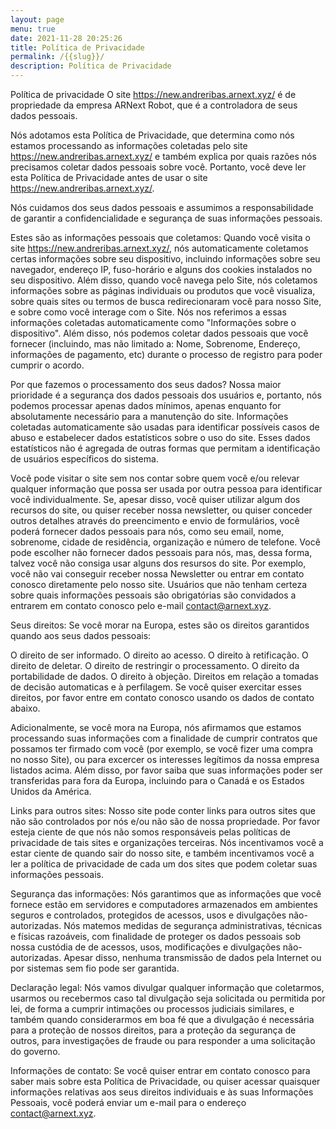 ```yaml
---
layout: page
menu: true
date: 2021-11-28 20:25:26
title: Política de Privacidade
permalink: /{{slug}}/
description: Política de Privacidade
---
```

Política de privacidade
O site https://new.andreribas.arnext.xyz/ é de propriedade da empresa ARNext Robot, que é a controladora de seus dados pessoais.

Nós adotamos esta Política de Privacidade, que determina como nós estamos processando as informações coletadas pelo site https://new.andreribas.arnext.xyz/ e também explica por quais razões nós precisamos coletar dados pessoais sobre você. Portanto, você deve ler esta Política de Privacidade antes de usar o site https://new.andreribas.arnext.xyz/.

Nós cuidamos dos seus dados pessoais e assumimos a responsabilidade de garantir a confidencialidade e segurança de suas informações pessoais.

Estes são as informações pessoais que coletamos:
Quando você visita o site https://new.andreribas.arnext.xyz/, nós automaticamente coletamos certas informações sobre seu dispositivo, incluindo informações sobre seu navegador, endereço IP, fuso-horário e alguns dos cookies instalados no seu dispositivo. Além disso, quando você navega pelo Site, nós coletamos informações sobre as páginas individuais ou produtos que você visualiza, sobre quais sites ou termos de busca redirecionaram você para nosso Site, e sobre como você interage com o Site. Nós nos referimos a essas informações coletadas automaticamente como "Informações sobre o dispositivo". Além disso, nós podemos coletar dados pessoais que você fornecer (incluindo, mas não limitado a: Nome, Sobrenome, Endereço, informações de pagamento, etc) durante o processo de registro para poder cumprir o acordo.

Por que fazemos o processamento dos seus dados?
Nossa maior prioridade é a segurança dos dados pessoais dos usuários e, portanto, nós podemos processar apenas dados mínimos, apenas enquanto for absolutamente necessário para a manutenção do site. Informações coletadas automaticamente são usadas para identificar possíveis casos de abuso e estabelecer dados estatísticos sobre o uso do site. Esses dados estatísticos não é agregada de outras formas que permitam a identificação de usuários específicos do sistema.

Você pode visitar o site sem nos contar sobre quem você e/ou relevar qualquer informação que possa ser usada por outra pessoa para identificar você individualmente. Se, apesar disso, você quiser utilizar algum dos recursos do site, ou quiser receber nossa newsletter, ou quiser conceder outros detalhes através do preencimento e envio de formulários, você poderá fornecer dados pessoais para nós, como seu email, nome, sobrenome, cidade de residência, organização e número de telefone. Você pode escolher não fornecer dados pessoais para nós, mas, dessa forma, talvez você não consiga usar alguns dos resursos do site. Por exemplo, você não vai conseguir receber nossa Newsletter ou entrar em contato conosco diretamente pelo nosso site. Usuários que não tenham certeza sobre quais informações pessoais são obrigatórias são convidados a entrarem em contato conosco pelo e-mail contact@arnext.xyz.

Seus direitos:
Se você morar na Europa, estes são os direitos garantidos quando aos seus dados pessoais:

O direito de ser informado.
O direito ao acesso.
O direito à retificação.
O direito de deletar.
O direito de restringir o processamento.
O direito da portabilidade de dados.
O direito à objeção.
Direitos em relação a tomadas de decisão automaticas e à perfilagem.
Se você quiser exercitar esses direitos, por favor entre em contato conosco usando os dados de contato abaixo.

Adicionalmente, se você mora na Europa, nós afirmamos que estamos processando suas informações com a finalidade de cumprir contratos que possamos ter firmado com você (por exemplo, se você fizer uma compra no nosso Site), ou para excercer os interesses legítimos da nossa empresa listados acima. Além disso, por favor saiba que suas informações poder ser transferidas para fora da Europa, incluindo para o Canadá e os Estados Unidos da América.

Links para outros sites:
Nosso site pode conter links para outros sites que não são controlados por nós e/ou não são de nossa propriedade. Por favor esteja ciente de que nós não somos responsáveis pelas políticas de privacidade de tais sites e organizações terceiras. Nós incentivamos você a estar ciente de quando sair do nosso site, e também incentivamos você a ler a política de privacidade de cada um dos sites que podem coletar suas informações pessoais.

Segurança das informações:
Nós garantimos que as informações que você fornece estão em servidores e computadores armazenados em ambientes seguros e controlados, protegidos de acessos, usos e divulgações não-autorizadas. Nós matemos medidas de segurança administrativas, técnicas e físicas razoáveis, com finalidade de proteger os dados pessoais sob nossa custódia de de acessos, usos, modificações e divulgações não-autorizadas. Apesar disso, nenhuma transmissão de dados pela Internet ou por sistemas sem fio pode ser garantida.

Declaração legal:
Nós vamos divulgar qualquer informação que coletarmos, usarmos ou recebermos caso tal divulgação seja solicitada ou permitida por lei, de forma a cumprir intimações ou processos judiciais similares, e também quando considerarmos em boa fé que a divulgação é necessária para a proteção de nossos direitos, para a proteção da segurança de outros, para investigações de fraude ou para responder a uma solicitação do governo.

Informações de contato:
Se você quiser entrar em contato conosco para saber mais sobre esta Política de Privacidade, ou quiser acessar quaisquer informações relativas aos seus direitos individuais e às suas Informações Pessoais, você poderá enviar um e-mail para o endereço contact@arnext.xyz.
